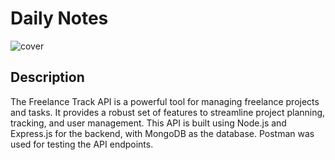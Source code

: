 # Daily Notes

![cover](https://github.com/user-attachments/assets/7143eed7-dca0-4941-ae01-87e7d9f6b63a)

## Description

The Freelance Track API is a powerful tool for managing freelance projects and tasks. It provides a robust set of features to streamline project planning, tracking, and user management. This API is built using Node.js and Express.js for the backend, with MongoDB as the database. Postman was used for testing the API endpoints.
